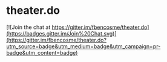 theater.do
==========

[![Join the chat at https://gitter.im/fbencosme/theater.do](https://badges.gitter.im/Join%20Chat.svg)](https://gitter.im/fbencosme/theater.do?utm_source=badge&utm_medium=badge&utm_campaign=pr-badge&utm_content=badge)
